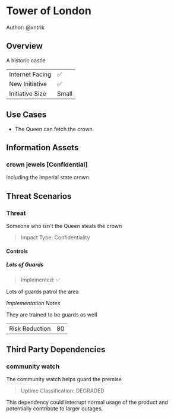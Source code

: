 # Tower of London

Author: @xntrik

## Overview

A historic castle

|    |    |
| -- | -- |
| Internet Facing | ✅  |
| New Initiative | ✅  |
| Initiative Size | Small |

## Use Cases

* The Queen can fetch the crown

## Information Assets

### crown jewels [Confidential]

including the imperial state crown


## Threat Scenarios

### Threat

Someone who isn't the Queen steals the crown

> Impact Type: Confidentiality

#### Controls


##### Lots of Guards


> Implemented: ✅

Lots of guards patrol the area

_Implementation Notes_

They are trained to be guards as well

|    |    |
| -- | -- |
| Risk Reduction | 80 |

## Third Party Dependencies

### community watch

The community watch helps guard the premise

> Uptime Classification: DEGRADED

This dependency could interrupt normal usage of the product and potentially contribute to larger outages.


